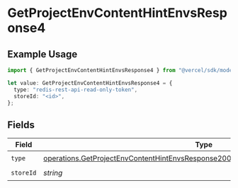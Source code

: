 # GetProjectEnvContentHintEnvsResponse4

## Example Usage

```typescript
import { GetProjectEnvContentHintEnvsResponse4 } from "@vercel/sdk/models/operations/getprojectenv.js";

let value: GetProjectEnvContentHintEnvsResponse4 = {
  type: "redis-rest-api-read-only-token",
  storeId: "<id>",
};
```

## Fields

| Field                                                                                                                                                                                      | Type                                                                                                                                                                                       | Required                                                                                                                                                                                   | Description                                                                                                                                                                                |
| ------------------------------------------------------------------------------------------------------------------------------------------------------------------------------------------ | ------------------------------------------------------------------------------------------------------------------------------------------------------------------------------------------ | ------------------------------------------------------------------------------------------------------------------------------------------------------------------------------------------ | ------------------------------------------------------------------------------------------------------------------------------------------------------------------------------------------ |
| `type`                                                                                                                                                                                     | [operations.GetProjectEnvContentHintEnvsResponse200ApplicationJSONResponseBody34Type](../../models/operations/getprojectenvcontenthintenvsresponse200applicationjsonresponsebody34type.md) | :heavy_check_mark:                                                                                                                                                                         | N/A                                                                                                                                                                                        |
| `storeId`                                                                                                                                                                                  | *string*                                                                                                                                                                                   | :heavy_check_mark:                                                                                                                                                                         | N/A                                                                                                                                                                                        |